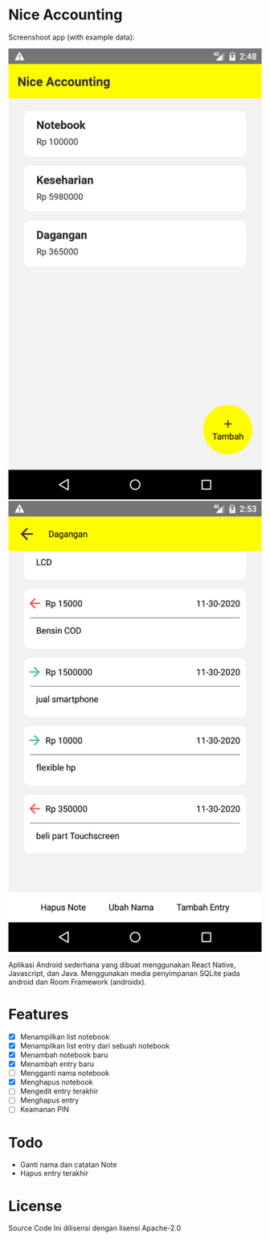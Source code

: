 # Nice Accounting
Screenshoot app (with example data):

![screenshot_1](https://raw.githubusercontent.com/lh-latif/nice_accounting_1/master/images/Screenshot_1606722524.png)
![screenshot_2](https://raw.githubusercontent.com/lh-latif/nice_accounting_1/master/images/Screenshot_1606722814.png)

Aplikasi Android sederhana yang dibuat menggunakan React Native, Javascript, dan Java.
Menggunakan media penyimpanan SQLite pada android dan Room Framework (androidx).


# Features
- [x]  Menampilkan list notebook
- [x]  Menampilkan list entry dari sebuah notebook
- [x]  Menambah notebook baru
- [x]  Menambah entry baru
- [ ]  Mengganti nama notebook
- [x]  Menghapus notebook
- [ ]  Mengedit entry terakhir
- [ ]  Menghapus entry
- [ ]  Keamanan PIN

# Todo

  - Ganti nama dan catatan Note
  - Hapus entry terakhir



# License
Source Code Ini dilisensi dengan lisensi Apache-2.0
